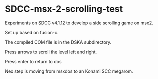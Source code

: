 # SDCC-msx-2-scrolling-test

Experiments on SDCC v4.1.12 to develop a side scrolling game on msx2.

Set up based on fusion-c.

The compiled COM file is in the DSKA subdirectory. 

Press arrows to scroll the level left and right.

Press enter to return to dos

Nex step is moving from msxdos to an Konami SCC megarom.
